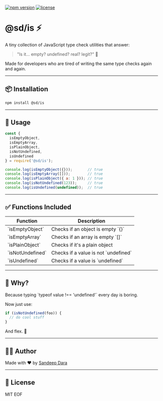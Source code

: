 [![npm version](https://img.shields.io/npm/v/sd-is)](https://www.npmjs.com/package/sd-is)
[![license](https://img.shields.io/npm/l/sd-is)](https://github.com/sandeepdara-sd/sd-is/blob/main/LICENSE)

# @sd/is ⚡

A tiny collection of JavaScript type check utilities that answer:  
> "Is it... empty? undefined? real? legit?" 🤔

Made for developers who are tired of writing the same type checks again and again.

---

## 📦 Installation

```bash
npm install @sd/is
```

---

## 🧪 Usage

```js
const {
  isEmptyObject,
  isEmptyArray,
  isPlainObject,
  isNotUndefined,
  isUndefined
} = require('@sd/is');

console.log(isEmptyObject({}));       // true
console.log(isEmptyArray([]));        // true
console.log(isPlainObject({ a: 1 })); // true
console.log(isNotUndefined(123));     // true
console.log(isUndefined(undefined));  // true
```

---

## ✅ Functions Included

| Function         | Description                          |
|------------------|--------------------------------------|
| \`isEmptyObject\`  | Checks if an object is empty \`{}\`    |
| \`isEmptyArray\`   | Checks if an array is empty \`[]\`     |
| \`isPlainObject\`  | Checks if it's a plain object        |
| \`isNotUndefined\` | Checks if a value is not \`undefined\` |
| \`isUndefined\`    | Checks if a value is \`undefined\`     |

---

## 🤔 Why?

Because typing \`typeof value !== 'undefined'\` every day is boring.

Now just use:

```js
if (isNotUndefined(foo)) {
  // do cool stuff
}
```

And flex. 💪

---

## 🧑‍💻 Author

Made with ❤️ by [Sandeep Dara](https://github.com/sandeepdara-sd)

---

## 📜 License

MIT
EOF
